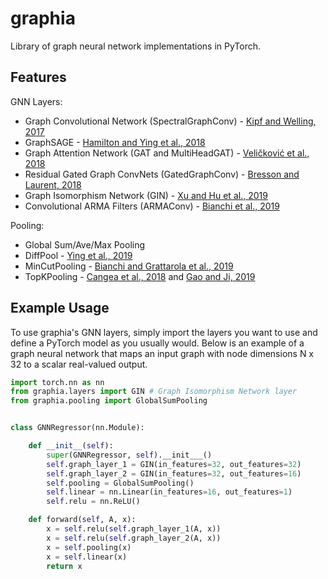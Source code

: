 # graphia
Library of graph neural network implementations in PyTorch.

## Features

GNN Layers:
- Graph Convolutional Network (SpectralGraphConv) - [Kipf and Welling, 2017](https://arxiv.org/abs/1609.02907)
- GraphSAGE - [Hamilton and Ying et al., 2018](https://arxiv.org/abs/1706.02216)
- Graph Attention Network (GAT and MultiHeadGAT) - [Veličković et al., 2018](https://arxiv.org/abs/1710.10903)
- Residual Gated Graph ConvNets (GatedGraphConv) - [Bresson and Laurent, 2018](https://arxiv.org/abs/1711.07553)
- Graph Isomorphism Network (GIN) - [Xu and Hu et al., 2019](https://arxiv.org/abs/1810.00826)
- Convolutional ARMA Filters (ARMAConv) - [Bianchi et al., 2019](https://arxiv.org/abs/1901.01343)

Pooling:
- Global Sum/Ave/Max Pooling
- DiffPool - [Ying et al., 2019](https://arxiv.org/abs/1806.08804)
- MinCutPooling - [Bianchi and Grattarola et al., 2019](https://arxiv.org/abs/1907.00481)
- TopKPooling - [Cangea et al., 2018](https://arxiv.org/abs/1811.01287) and [Gao and Ji, 2019](https://arxiv.org/abs/1905.05178)


## Example Usage

To use graphia's GNN layers, simply import the layers you want to use and define a PyTorch model as you usually would. Below is an example of a graph neural network that maps an input graph with node dimensions N x 32 to a scalar real-valued output.

```python
import torch.nn as nn
from graphia.layers import GIN # Graph Isomorphism Network layer
from graphia.pooling import GlobalSumPooling


class GNNRegressor(nn.Module):

    def __init__(self):
        super(GNNRegressor, self).__init___()
        self.graph_layer_1 = GIN(in_features=32, out_features=32)
        self.graph_layer_2 = GIN(in_features=32, out_features=16)
        self.pooling = GlobalSumPooling()
        self.linear = nn.Linear(in_features=16, out_features=1)
        self.relu = nn.ReLU()

    def forward(self, A, x):
        x = self.relu(self.graph_layer_1(A, x))
        x = self.relu(self.graph_layer_2(A, x))
        x = self.pooling(x)
        x = self.linear(x)
        return x

```